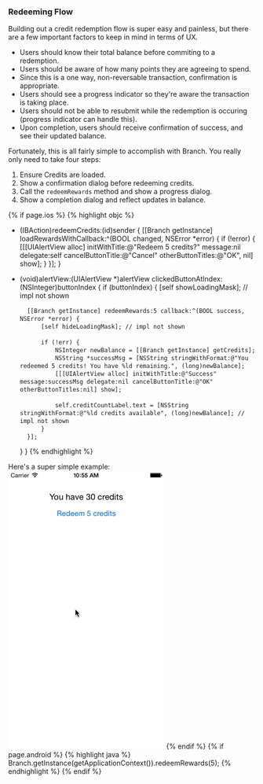 
### Redeeming Flow

Building out a credit redemption flow is super easy and painless, but there are a few important factors to keep in mind in terms of UX.

  * Users should know their total balance before commiting to a redemption.
  * Users should be aware of how many points they are agreeing to spend.
  * Since this is a one way, non-reversable transaction, confirmation is appropriate.
  * Users should see a progress indicator so they're aware the transaction is taking place.
  * Users should not be able to resubmit while the redemption is occuring (progress indicator can handle this).
  * Upon completion, users should receive confirmation of success, and see their updated balance.

Fortunately, this is all fairly simple to accomplish with Branch. You really only need to take four steps:

1. Ensure Credits are loaded.
1. Show a confirmation dialog before redeeming credits.
1. Call the `redeemRewards` method and show a progress dialog.
1. Show a completion dialog and reflect updates in balance.

{% if page.ios %}
{% highlight objc %}
- (IBAction)redeemCredits:(id)sender {
    [[Branch getInstance] loadRewardsWithCallback:^(BOOL changed, NSError *error) {
        if (!error) {
            [[[UIAlertView alloc] initWithTitle:@"Redeem 5 credits?" message:nil delegate:self cancelButtonTitle:@"Cancel" otherButtonTitles:@"OK", nil] show];
        }
    }];
}

- (void)alertView:(UIAlertView *)alertView clickedButtonAtIndex:(NSInteger)buttonIndex {
    if (buttonIndex) {
        [self showLoadingMask]; // impl not shown

        [[Branch getInstance] redeemRewards:5 callback:^(BOOL success, NSError *error) {
            [self hideLoadingMask]; // impl not shown

            if (!err) {
                NSInteger newBalance = [[Branch getInstance] getCredits];
                NSString *successMsg = [NSString stringWithFormat:@"You redeemed 5 credits! You have %ld remaining.", (long)newBalance];
                [[[UIAlertView alloc] initWithTitle:@"Success" message:successMsg delegate:nil cancelButtonTitle:@"OK" otherButtonTitles:nil] show];

                self.creditCountLabel.text = [NSString stringWithFormat:@"%ld credits available", (long)newBalance]; // impl not shown
            }
        }];
    }
}
{% endhighlight %}

Here's a super simple example:  
![Redeem Flow](/img/ingredients/rewards/redeem_flow.gif)
{% endif %}
{% if page.android %}
{% highlight java %}
    Branch.getInstance(getApplicationContext()).redeemRewards(5);
{% endhighlight %}
{% endif %}
